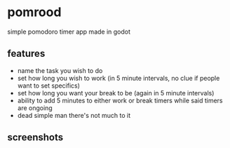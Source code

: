 # pomrood

simple pomodoro timer app made in godot

## **features**

- name the task you wish to do
- set how long you wish to work (in 5 minute intervals, no clue if people want to set specifics)
- set how long you want your break to be (again in 5 minute intervals)
- ability to add 5 minutes to either work or break timers while said timers are ongoing
- dead simple man there's not much to it

## screenshots

